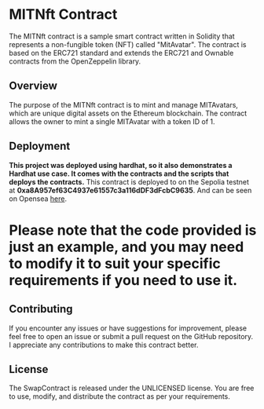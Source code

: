 # MITNft Contract

The MITNft contract is a sample smart contract written in Solidity that represents a non-fungible token (NFT) called "MitAvatar". The contract is based on the ERC721 standard and extends the ERC721 and Ownable contracts from the OpenZeppelin library.

## Overview

The purpose of the MITNft contract is to mint and manage MITAvatars, which are unique digital assets on the Ethereum blockchain. The contract allows the owner to mint a single MITAvatar with a token ID of 1.

## Deployment
**This project was deployed using hardhat, so it also demonstrates a Hardhat use case. It comes with the contracts and the scripts that deploys the contracts.**
This contract is deployed to on the Sepolia testnet at **0xa8A957ef63C4937e61557c3a116dDF3dFcbC9635**. And can be seen on Opensea [here](https://testnets.opensea.io/assets/sepolia/0xa8a957ef63c4937e61557c3a116ddf3dfcbc9635/1).

# Please note that the code provided is just an example, and you may need to modify it to suit your specific requirements if you need to use it.
## Contributing
If you encounter any issues or have suggestions for improvement, please feel free to open an issue or submit a pull request on the GitHub repository. I appreciate any contributions to make this contract better.

## License
The SwapContract is released under the UNLICENSED license. You are free to use, modify, and distribute the contract as per your requirements.